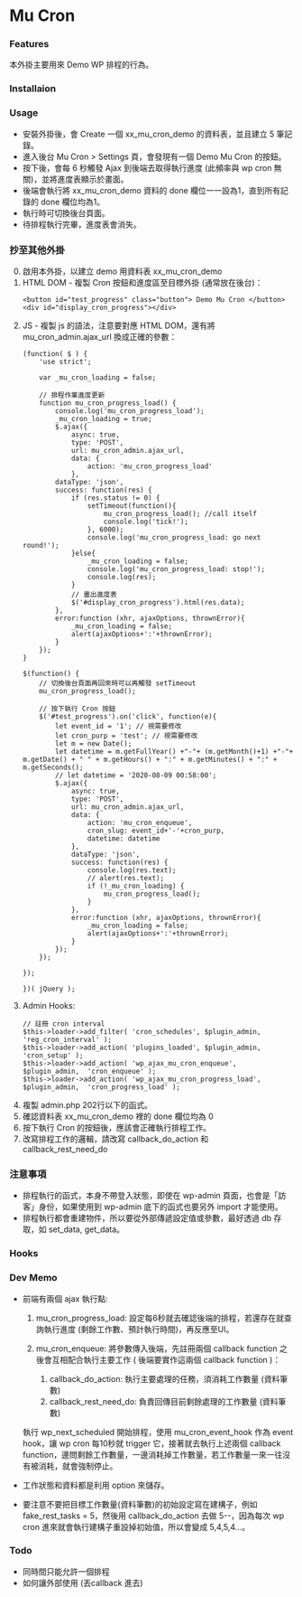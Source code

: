 # Mu Cron

### Features
本外掛主要用來 Demo WP 排程的行為。

### Installaion

### Usage
* 安裝外掛後，會 Create 一個 xx_mu_cron_demo 的資料表，並且建立 5 筆記錄。
* 進入後台 Mu Cron > Settings 頁，會發現有一個 Demo Mu Cron 的按鈕。
* 按下後，會每 6 秒觸發 Ajax 到後端去取得執行進度 (此頻率與 wp cron 無關)，並將進度表顯示於畫面。
* 後端會執行將 xx_mu_cron_demo 資料的 done 欄位一一設為1，直到所有記錄的 done 欄位均為1。
* 執行時可切換後台頁面。
* 待排程執行完畢，進度表會消失。

### 抄至其他外掛
0. 啟用本外掛，以建立 demo 用資料表 xx_mu_cron_demo
1. HTML DOM - 複製 Cron 按鈕和進度區至目標外掛 (通常放在後台)：
    ```
    <button id="test_progress" class="button"> Demo Mu Cron </button>
    <div id="display_cron_progress"></div>
    ```
2. JS - 複製 js 的語法，注意要對應 HTML DOM，還有將 mu_cron_admin.ajax_url 換成正確的參數：
    ```
    (function( $ ) {
    	'use strict';
    
    	var _mu_cron_loading = false;

    	// 排程作業進度更新
    	function mu_cron_progress_load() {
    		console.log('mu_cron_progress_load');
    		_mu_cron_loading = true;
    		$.ajax({
    			async: true,
    			type: 'POST',
    			url: mu_cron_admin.ajax_url,
    			data: {
    				action: 'mu_cron_progress_load'
    			},
			dataType: 'json',
			success: function(res) {
				if (res.status != 0) {
					setTimeout(function(){
						mu_cron_progress_load(); //call itself
						console.log('tick!');
					}, 6000);
					console.log('mu_cron_progress_load: go next round!');
				}else{
					_mu_cron_loading = false;
					console.log('mu_cron_progress_load: stop!');
					console.log(res);
				}
				// 畫出進度表
				$('#display_cron_progress').html(res.data);
			},
			error:function (xhr, ajaxOptions, thrownError){
				_mu_cron_loading = false;
				alert(ajaxOptions+':'+thrownError);
			}
		});
	}

	$(function() {
        // 切換後台頁面再回來時可以再觸發 setTimeout
		mu_cron_progress_load();

        // 按下執行 Cron 按鈕
		$('#test_progress').on('click', function(e){
			let event_id = '1'; // 視需要修改
			let cron_purp = 'test'; // 視需要修改
			let m = new Date();
			let datetime = m.getFullYear() +"-"+ (m.getMonth()+1) +"-"+ m.getDate() + " " + m.getHours() + ":" + m.getMinutes() + ":" + m.getSeconds();
			// let datetime = '2020-08-09 00:58:00';
			$.ajax({
				async: true,
				type: 'POST',
				url: mu_cron_admin.ajax_url,
				data: {
					action: 'mu_cron_enqueue',
					cron_slug: event_id+'-'+cron_purp,
					datetime: datetime
				},
				dataType: 'json',
				success: function(res) {
					console.log(res.text);
					// alert(res.text);
					if (!_mu_cron_loading) {
						mu_cron_progress_load();
					}
				},
				error:function (xhr, ajaxOptions, thrownError){
					_mu_cron_loading = false;
					alert(ajaxOptions+':'+thrownError);
				}
			});
		});

	});

    })( jQuery );

    ```
3. Admin Hooks:
    ```
    // 註冊 cron interval
    $this->loader->add_filter( 'cron_schedules', $plugin_admin, 'reg_cron_interval' );
    $this->loader->add_action( 'plugins_loaded', $plugin_admin, 'cron_setup' );
    $this->loader->add_action( 'wp_ajax_mu_cron_enqueue', $plugin_admin,  'cron_enqueue' );
    $this->loader->add_action( 'wp_ajax_mu_cron_progress_load', $plugin_admin,  'cron_progress_load' );
    ```
4. 複製 admin.php 202行以下的函式。
5. 確認資料表 xx_mu_cron_demo 裡的 done 欄位均為 0
6. 按下執行 Cron 的按鈕後，應該會正確執行排程工作。
7. 改寫排程工作的邏輯，請改寫 callback_do_action 和 callback_rest_need_do 

### 注意事項

* 排程執行的函式，本身不帶登入狀態，即使在 wp-admin 頁面，也會是「訪客」身份，如果使用到 wp-admin 底下的函式也要另外 import 才能使用。
* 排程執行都會重建物件，所以要從外部傳遞設定值或參數，最好透過 db 存取，如 set_data, get_data。

### Hooks

### Dev Memo

* 前端有兩個 ajax 執行點:

    1. mu_cron_progress_load:
    設定每6秒就去確認後端的排程，若還存在就查詢執行進度 (剩餘工作數、預計執行時間)，再反應至UI。

    2. mu_cron_enqueue: 
    將參數傳入後端，先註冊兩個 callback function 之後會互相配合執行主要工作 ( 後端要實作這兩個 callback function )：
        1. callback_do_action: 執行主要處理的任務，須消耗工作數量 (資料筆數)
        2. callback_rest_need_do: 負責回傳目前剩餘處理的工作數量 (資料筆數)

    執行 wp_next_scheduled 開始排程，使用 mu_cron_event_hook 作為 event hook，讓 wp cron 每10秒就 trigger 它，接著就去執行上述兩個 callback function，邊問剩餘工作數量，一邊消耗掉工作數量，若工作數量一來一往沒有被消耗，就會強制停止。

* 工作狀態和資料都是利用 option 來儲存。
* 要注意不要把目標工作數量(資料筆數)的初始設定寫在建構子，例如 fake_rest_tasks = 5，然後用 callback_do_action 去做 5--，因為每次 wp cron 進來就會執行建構子重設掉初始值，所以會變成 5,4,5,4...。

### Todo

* 同時間只能允許一個排程
* 如何讓外部使用 (丟callback 進去)    
